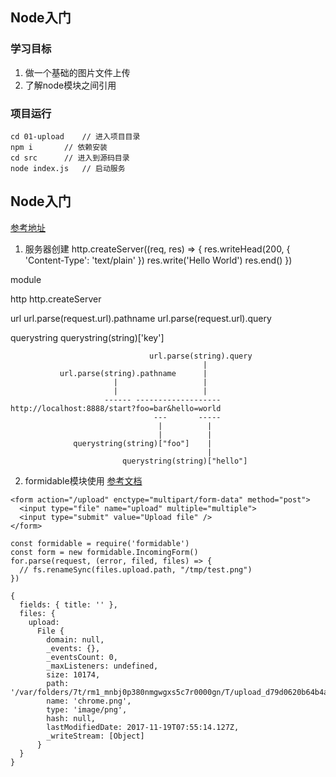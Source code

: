 ## Node入门

### 学习目标
1. 做一个基础的图片文件上传
2. 了解node模块之间引用

### 项目运行
```
cd 01-upload	// 进入项目目录
npm i 		// 依赖安装
cd src 		// 进入到源码目录
node index.js 	// 启动服务
```

## Node入门
[参考地址](https://www.nodebeginner.org/index-zh-cn.html#javascript-and-nodejs)

1. 服务器创建
http.createServer((req, res) => {
	res.writeHead(200, { 'Content-Type': 'text/plain' })
  res.write('Hello World')
	res.end()
})

module 

http
http.createServer

url
url.parse(request.url).pathname
url.parse(request.url).query

querystring
querystring(string)['key']


```
                               url.parse(string).query
                                           |
           url.parse(string).pathname      |
                       |                   |
                       |                   |
                     ------ -------------------
http://localhost:8888/start?foo=bar&hello=world
                                ---       -----
                                 |          |
                                 |          |
              querystring(string)["foo"]    |
                                            |
                         querystring(string)["hello"]
```


2. formidable模块使用
[参考文档](https://npm.taobao.org/package/formidable)

```
<form action="/upload" enctype="multipart/form-data" method="post">
  <input type="file" name="upload" multiple="multiple">
  <input type="submit" value="Upload file" />
</form>
```

```
const formidable = require('formidable')
const form = new formidable.IncomingForm()
for.parse(request, (error, filed, files) => {
  // fs.renameSync(files.upload.path, "/tmp/test.png")
})
```

```
{ 
  fields: { title: '' },
  files: { 
    upload: 
      File {
        domain: null,
        _events: {},
        _eventsCount: 0,
        _maxListeners: undefined,
        size: 10174,
        path: '/var/folders/7t/rm1_mnbj0p380nmgwgxs5c7r0000gn/T/upload_d79d0620b64b4a4bd83ee24bbeb438da',
        name: 'chrome.png',
        type: 'image/png',
        hash: null,
        lastModifiedDate: 2017-11-19T07:55:14.127Z,
        _writeStream: [Object] 
      }
  }
}
```